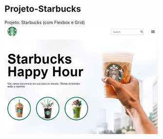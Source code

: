 # Projeto-Starbucks
 Projeto: Starbucks (com Flexbox e Grid)
<a href="https://fernandoromeroalves.github.io/Projeto-Starbucks/"><img src="assets/imagens/Captura.png" alt=""></a> 
